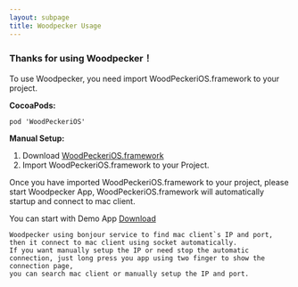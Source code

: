 ```yaml
---
layout: subpage
title: Woodpecker Usage
---
```



<h3 class="index-h3">Thanks for using Woodpecker！</h3>

To use Woodpecker, you need import WoodPeckeriOS.framework to your project.


**CocoaPods:**

```
pod 'WoodPeckeriOS'
```

**Manual Setup:**

1. Download <a href="/assets/framework/WoodPeckeriOS.framework.zip">WoodPeckeriOS.framework</a>
2. Import WoodPeckeriOS.framework to your Project.


Once you have imported WoodPeckeriOS.framework to your project, please start Woodpecker App, WoodPeckeriOS.framework will automatically startup and connect to mac client. 

You can start with Demo App <a href="https://github.com/appwoodpecker/woodpecker-ios">Download</a>


```
Woodpecker using bonjour service to find mac client`s IP and port, then it connect to mac client using socket automatically.
If you want manually setup the IP or need stop the automatic connection, just long press you app using two finger to show the connection page,
you can search mac client or manually setup the IP and port.
```
